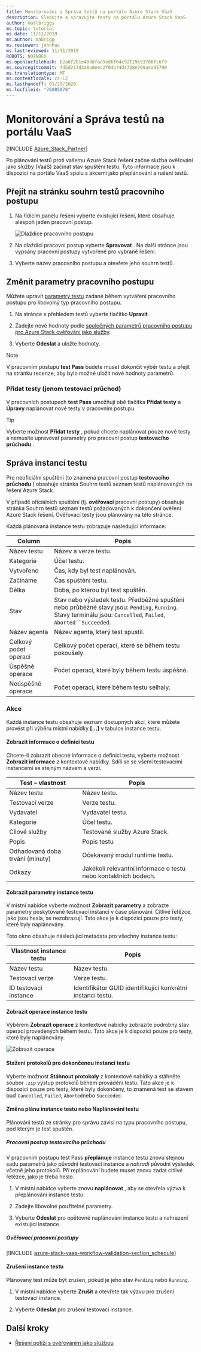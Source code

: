 ```yaml
---
title: Monitorování a Správa testů na portálu Azure Stack VaaS
description: Sledujte a spravujte testy na portálu Azure Stack VaaS.
author: mattbriggs
ms.topic: tutorial
ms.date: 11/11/2019
ms.author: mabrigg
ms.reviewer: johnhas
ms.lastreviewed: 11/11/2019
ROBOTS: NOINDEX
ms.openlocfilehash: b2a6f2b1e40ddfad9edbf64c92f29e93786fc6f9
ms.sourcegitcommit: fd5d217d3a8adeec2f04b74d4728e709a4a95790
ms.translationtype: MT
ms.contentlocale: cs-CZ
ms.lasthandoff: 01/29/2020
ms.locfileid: "76885078"
---
```

# <a name="monitor-and-manage-tests-in-the-vaas-portal"></a>Monitorování a Správa testů na portálu VaaS

[!INCLUDE [Azure_Stack_Partner](./includes/azure-stack-partner-appliesto.md)]

Po plánování testů proti vašemu Azure Stack řešení začne služba ověřování jako služby (VaaS) začínat stav spuštění testu. Tyto informace jsou k dispozici na portálu VaaS spolu s akcemi jako přeplánování a rušení testů.

## <a name="navigate-to-the-workflow-tests-summary-page"></a>Přejít na stránku souhrn testů pracovního postupu

1. Na řídicím panelu řešení vyberte existující řešení, které obsahuje alespoň jeden pracovní postup.

    ![Dlaždice pracovního postupu](media/tile_all-workflows.png)

1. Na dlaždici pracovní postup vyberte **Spravovat** . Na další stránce jsou vypsány pracovní postupy vytvořené pro vybrané řešení.

1. Vyberte název pracovního postupu a otevřete jeho souhrn testů.

## <a name="change-workflow-parameters"></a>Změnit parametry pracovního postupu

Můžete upravit [parametry testu](azure-stack-vaas-parameters.md#test-parameters) zadané během vytváření pracovního postupu pro libovolný typ pracovního postupu.

1. Na stránce s přehledem testů vyberte tlačítko **Upravit** .

1. Zadejte nové hodnoty podle [společných parametrů pracovního postupu pro Azure Stack ověřování jako služby](azure-stack-vaas-parameters.md).

1. Vyberte **Odeslat** a uložte hodnoty.

> [!NOTE]
> V pracovním postupu **test Pass** budete muset dokončit výběr testu a přejít na stránku recenze, aby bylo možné uložit nové hodnoty parametrů.

### <a name="add-tests-test-pass-only"></a>Přidat testy (jenom testovací průchod)

V pracovních postupech **test Pass** umožňují obě tlačítka **Přidat testy** a **Úpravy** naplánovat nové testy v pracovním postupu.

> [!TIP]
> Vyberte možnost **Přidat testy** , pokud chcete naplánovat pouze nové testy a nemusíte upravovat parametry pro pracovní postup **testovacího průchodu** .

## <a name="managing-test-instances"></a>Správa instancí testu

Pro neoficiální spuštění (to znamená pracovní postup **testovacího průchodu** ) obsahuje stránka Souhrn testů seznam testů naplánovaných na řešení Azure Stack.

V případě oficiálních spuštění (tj. **ověřovací** pracovní postupy) obsahuje stránka Souhrn testů seznam testů požadovaných k dokončení ověření Azure Stack řešení. Ověřovací testy jsou plánovány na této stránce.

Každá plánovaná instance testu zobrazuje následující informace:

| Column | Popis |
| --- | --- |
| Název testu | Název a verze testu. |
| Kategorie | Účel testu. |
| Vytvořeno | Čas, kdy byl test naplánován. |
| Začínáme | Čas spuštění testu. |
| Délka | Doba, po kterou byl test spuštěn. |
| Stav | Stav nebo výsledek testu. Předběžné spuštění nebo průběžné stavy jsou: `Pending`, `Running`. Stavy terminálu jsou: `Cancelled`, `Failed`, `Aborted``Succeeded`. |
| Název agenta | Název agenta, který test spustil. |
| Celkový počet operací | Celkový počet operací, které se během testu pokoušely. |
| Úspěšné operace | Počet operací, které byly během testu úspěšné. |
|  Neúspěšné operace | Počet operací, které během testu selhaly. |

### <a name="actions"></a>Akce

Každá instance testu obsahuje seznam dostupných akcí, které můžete provést při výběru místní nabídky **[...]** v tabulce instance testu.

#### <a name="view-information-about-the-test-definition"></a>Zobrazit informace o definici testu

Chcete-li zobrazit obecné informace o definici testu, vyberte možnost **Zobrazit informace** z kontextové nabídky. Sdílí se se všemi testovacími instancemi se stejným názvem a verzí.

| Test – vlastnost | Popis |
| -- | -- |
| Název testu | Název testu. |
| Testovací verze | Verze testu. |
| Vydavatel | Vydavatel testu. |
| Kategorie |  Účel testu. |
| Cílové služby | Testované služby Azure Stack. |
| Popis | Popis testu |
| Odhadovaná doba trvání (minuty) | Očekávaný modul runtime testu. |
| Odkazy | Jakékoli relevantní informace o testu nebo kontaktních bodech. |

#### <a name="view-test-instance-parameters"></a>Zobrazit parametry instance testu

V místní nabídce vyberte možnost **Zobrazit parametry** a zobrazte parametry poskytované testovací instanci v čase plánování. Citlivé řetězce, jako jsou hesla, se nezobrazují. Tato akce je k dispozici pouze pro testy, které byly naplánovány.

Toto okno obsahuje následující metadata pro všechny instance testu:

| Vlastnost instance testu | Popis |
| -- | -- |
| Název testu | Název testu. |
| Testovací verze | Verze testu. |
| ID testovací instance | Identifikátor GUID identifikující konkrétní instanci testu. |

#### <a name="view-test-instance-operations"></a>Zobrazit operace instance testu

Výběrem **Zobrazit operace** z kontextové nabídky zobrazíte podrobný stav operací provedených během testu. Tato akce je k dispozici pouze pro testy, které byly naplánovány.

![Zobrazit operace](media/manage-test_context-menu-operations.png)

#### <a name="download-logs-for-a-completed-test-instance"></a>Stažení protokolů pro dokončenou instanci testu

Vyberte možnost **Stáhnout protokoly** z kontextové nabídky a stáhněte soubor `.zip` výstup protokolů během provádění testu. Tato akce je k dispozici pouze pro testy, které byly dokončeny, to znamená test se stavem buď `Cancelled`, `Failed`, `Aborted`nebo `Succeeded`.

#### <a name="reschedule-a-test-instance-or-schedule-a-test"></a>Změna plánu instance testu nebo Naplánování testu

Plánování testů ze stránky pro správu závisí na typu pracovního postupu, pod kterým je test spuštěn.

##### <a name="test-pass-workflow"></a>Pracovní postup testovacího průchodu

V pracovním postupu test Pass **přeplánuje** instance testu znovu stejnou sadu parametrů jako původní testovací instance a *nahradí* původní výsledek včetně jeho protokolů. Při replánování budete muset znovu zadat citlivé řetězce, jako je třeba heslo.

1. V místní nabídce vyberte znovu **naplánovat** , aby se otevřela výzva k přeplánování instance testu.

1. Zadejte libovolné použitelné parametry.

1. Vyberte **Odeslat** pro opětovné naplánování instance testu a nahrazení existující instance.

##### <a name="validation-workflows"></a>Ověřovací pracovní postupy

[!INCLUDE [azure-stack-vaas-workflow-validation-section_schedule](includes/azure-stack-vaas-workflow-validation-section_schedule.md)]

#### <a name="cancel-a-test-instance"></a>Zrušení instance testu

Plánovaný test může být zrušen, pokud je jeho stav `Pending` nebo `Running`.  

1. V místní nabídce vyberte **Zrušit** a otevřete tak výzvu pro zrušení testovací instance.

1. Vyberte **Odeslat** pro zrušení testovací instance.

## <a name="next-steps"></a>Další kroky

- [Řešení potíží s ověřováním jako službou](azure-stack-vaas-troubleshoot.md)
